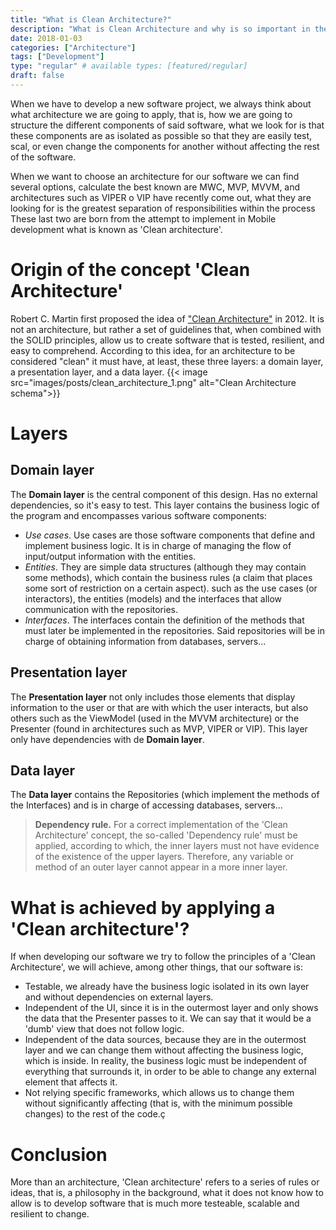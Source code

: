 ```yaml
---
title: "What is Clean Architecture?"
description: "What is Clean Architecture and why is so important in the softwrare development."
date: 2018-01-03
categories: ["Architecture"]
tags: ["Development"]
type: "regular" # available types: [featured/regular]
draft: false
---
```


When we have to develop a new software project, we always think about what architecture we are going to apply, that is, how we are going to structure the different components of said software, what we look for is that these components are as isolated as possible so that they are easily test, scal, or even change the components for another without affecting the rest of the software.

When we want to choose an architecture for our software we can find several options, calculate the best known are MWC, MVP, MVVM, and architectures such as VIPER o  VIP have recently come out, what they are looking for is the greatest separation of responsibilities within the process These last two are born from the attempt to implement in Mobile development what is known as 'Clean architecture'.

# Origin of the concept 'Clean Architecture'
Robert C. Martin first proposed the idea of ["Clean Architecture"](https://blog.cleancoder.com/uncle-bob/2012/08/13/the-clean-architecture.html) in 2012. It is not an architecture, but rather a set of guidelines that, when combined with the SOLID principles, allow us to create software that is tested, resilient, and easy to comprehend. According to this idea, for an architecture to be considered "clean" it must have, at least, these three layers: a domain layer, a presentation layer, and a data layer.
{{< image src="images/posts/clean_architecture_1.png" alt="Clean Architecture schema">}}

# Layers
## Domain layer
The **Domain layer** is the central component of this design. Has no external dependencies, so it's easy to test. This layer contains the business logic of the program and encompasses various software components:

* *Use cases*. Use cases are those software components that define and implement business logic. It is in charge of managing the flow of input/output information with the entities. 
* *Entities*. They are simple data structures (although they may contain some methods), which contain the business rules (a claim that places some sort of restriction on a certain aspect).
 such as the use cases (or interactors), the entities (models) and the interfaces that allow communication with the repositories.
* *Interfaces*. The interfaces contain the definition of the methods that must later be implemented in the repositories. Said repositories will be in charge of obtaining information from databases, servers...

## Presentation layer

The **Presentation layer** not only includes those elements that display information to the user or that are with which the user interacts, but also others such as the ViewModel (used in the MVVM architecture) or the Presenter (found in architectures such as MVP, VIPER or VIP). This layer only have dependencies with de **Domain layer**.

## Data layer

The **Data layer** contains the Repositories (which implement the methods of the Interfaces) and is in charge of accessing databases, servers...

> **Dependency rule.** For a correct implementation of the 'Clean Architecture' concept, the so-called 'Dependency rule' must be applied, according to which, the inner layers must not have evidence of the existence of the upper layers. Therefore, any variable or method of an outer layer cannot appear in a more inner layer.

# What is achieved by applying a 'Clean architecture'?

If when developing our software we try to follow the principles of a 'Clean Architecture', we will achieve, among other things, that our software is:

* Testable, we already have the business logic isolated in its own layer and without dependencies on external layers.
* Independent of the UI, since it is in the outermost layer and only shows the data that the Presenter passes to it. We can say that it would be a 'dumb' view that does not follow logic.
* Independent of the data sources, because they are in the outermost layer and we can change them without affecting the business logic, which is inside. In reality, the business logic must be independent of everything that surrounds it, in order to be able to change any external element that affects it.
* Not relying specific frameworks, which allows us to change them without significantly affecting (that is, with the minimum possible changes) to the rest of the code.ç

# Conclusion
More than an architecture, 'Clean architecture' refers to a series of rules or ideas, that is, a philosophy in the background, what it does not know how to allow is to develop software that is much more testeable, scalable and resilient to change.
